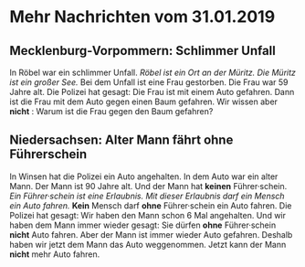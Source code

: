 # Mehr Nachrichten vom 31.01.2019


## Mecklenburg-Vorpommern: Schlimmer Unfall
In Röbel war ein schlimmer Unfall. 
*Röbel ist ein Ort an der Müritz.* 
*Die Müritz ist ein großer See.* Bei dem Unfall ist eine Frau gestorben. Die Frau war 59 Jahre alt. Die Polizei hat gesagt: Die Frau ist mit einem Auto gefahren. Dann ist die Frau mit dem Auto gegen einen Baum gefahren. Wir wissen aber **nicht** : Warum ist die Frau gegen den Baum gefahren? 

## Niedersachsen: Alter Mann fährt ohne Führerschein
In Winsen hat die Polizei ein Auto angehalten. In dem Auto war ein alter Mann. Der Mann ist 90 Jahre alt. Und der Mann hat **keinen** Führer·schein. 
*Ein Führer·schein ist eine Erlaubnis.* 
*Mit dieser Erlaubnis darf ein Mensch ein Auto fahren.* 
**Kein** Mensch darf **ohne** Führer·schein ein Auto fahren. Die Polizei hat gesagt: Wir haben den Mann schon 6 Mal angehalten. Und wir haben dem Mann immer wieder gesagt: Sie dürfen **ohne** Führer·schein **nicht** Auto fahren. Aber der Mann ist immer wieder Auto gefahren. Deshalb haben wir jetzt dem Mann das Auto weggenommen. Jetzt kann der Mann **nicht** mehr Auto fahren. 
